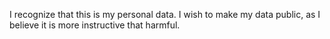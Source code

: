 I recognize that this is my personal data. I wish to make my data public, as I believe it is more instructive that harmful. 
